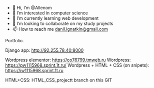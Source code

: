 - 👋 Hi, I’m @Allenom
- 👀 I’m interested in computer science
- 🌱 I’m currently learning web development
- 💞️ I’m looking to collaborate on my study projects
- 📫 How to reach me danil.ignatkin@gmail.com

Portfolio.

Django app:
http://92.255.78.40:8000

Wordpress elementor:
https://co76799.tmweb.ru
Wordpress:
https://pw1115968.sprint.1t.ru/
Wordpress + HTML + CSS (on snipets):
https://iw1115968.sprint.1t.ru

HTML+CSS:
HTML_CSS_projectt branch on this GIT

<!---
Allenom/Allenom is a ✨ special ✨ repository because its `README.md` (this file) appears on your GitHub profile.
You can click the Preview link to take a look at your changes.
--->
